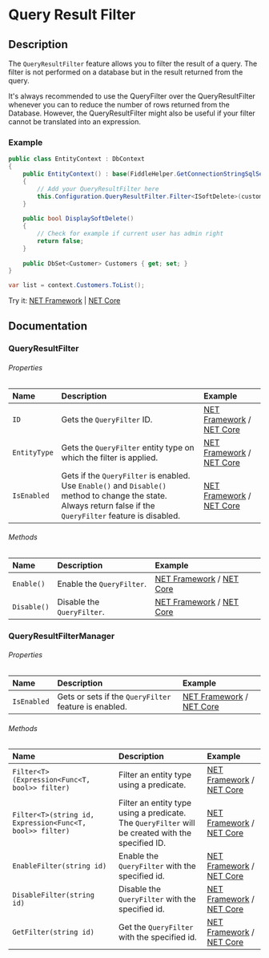 # Query Result Filter

## Description

The `QueryResultFilter` feature allows you to filter the result of a query. The filter is not performed on a database but in the result returned from the query.

It's always recommended to use the QueryFilter over the QueryResultFilter whenever you can to reduce the number of rows returned from the Database. However, the QueryResultFilter might also be useful if your filter cannot be translated into an expression.

### Example

```csharp
public class EntityContext : DbContext
{
	public EntityContext() : base(FiddleHelper.GetConnectionStringSqlServer())
	{
		// Add your QueryResultFilter here
		this.Configuration.QueryResultFilter.Filter<ISoftDelete>(customer => !customer.IsDeleted || DisplaySoftDelete());
	}
	
	public bool DisplaySoftDelete()
	{
		// Check for example if current user has admin right
		return false;
	}
	
	public DbSet<Customer> Customers { get; set; }
}

var list = context.Customers.ToList();
```

Try it: [NET Framework](https://dotnetfiddle.net/39wJxN) | [NET Core](https://dotnetfiddle.net/0h4JL1)

## Documentation

### QueryResultFilter

###### Properties

| Name | Description | Example |
| :--- | :---------- | :------ |
| `ID` | Gets the `QueryFilter` ID. | [NET Framework](https://dotnetfiddle.net/pWIl86) / [NET Core](https://dotnetfiddle.net/JBtES6) |
| `EntityType` | Gets the `QueryFilter` entity type on which the filter is applied. | [NET Framework](https://dotnetfiddle.net/Scty5l) / [NET Core](https://dotnetfiddle.net/H4Exdo) |
| `IsEnabled` | Gets if the `QueryFilter` is enabled. Use `Enable()` and `Disable()` method to change the state. Always return false if the `QueryFilter` feature is disabled. | [NET Framework](https://dotnetfiddle.net/rZzXUv) / [NET Core](https://dotnetfiddle.net/WH66vP) |

###### Methods

| Name | Description | Example |
| :--- | :---------- | :------ |
| `Enable()` | Enable the `QueryFilter`. | [NET Framework](https://dotnetfiddle.net/R4nKJc) / [NET Core](https://dotnetfiddle.net/gEVSU7) |
| `Disable()` | Disable the `QueryFilter`. | [NET Framework](https://dotnetfiddle.net/27CbSm) / [NET Core](https://dotnetfiddle.net/vsnVxs) |

### QueryResultFilterManager

###### Properties

| Name | Description | Example |
| :--- | :---------- | :------ |
| `IsEnabled` | Gets or sets if the `QueryFilter` feature is enabled. | [NET Framework](https://dotnetfiddle.net/47jkME) / [NET Core](https://dotnetfiddle.net/Uk0XVb) |

###### Methods

| Name | Description | Example |
| :--- | :---------- | :------ |
| `Filter<T>(Expression<Func<T, bool>> filter)` | Filter an entity type using a predicate. | [NET Framework](https://dotnetfiddle.net/zcIngq) / [NET Core](https://dotnetfiddle.net/7VdErj) |
| `Filter<T>(string id, Expression<Func<T, bool>> filter)` | Filter an entity type using a predicate. The `QueryFilter` will be created with the specified ID. | [NET Framework](https://dotnetfiddle.net/g2Hj0r) / [NET Core](https://dotnetfiddle.net/6zeiIN) |
| `EnableFilter(string id)` | Enable the `QueryFilter` with the specified id.  | [NET Framework](https://dotnetfiddle.net/WSTNTV) / [NET Core](https://dotnetfiddle.net/OVQLaN)  |
| `DisableFilter(string id)` | Disable the `QueryFilter` with the specified id. | [NET Framework](https://dotnetfiddle.net/9B3fnF) / [NET Core](https://dotnetfiddle.net/ieKaYT)  |
| `GetFilter(string id)` | Get the `QueryFilter` with the specified id. | [NET Framework](https://dotnetfiddle.net/feGJtz) / [NET Core](https://dotnetfiddle.net/5P0bTw) |
